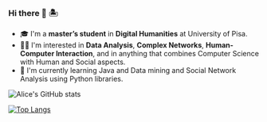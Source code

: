 ### Hi there 👋 🏝

- 🎓 I'm a **master’s student** in **Digital Humanities** at University of Pisa.
- 👩‍💻 I'm interested in **Data Analysis**, **Complex Networks**, **Human-Computer Interaction**, and in anything that combines Computer Science with Human and Social aspects.
- 🧠 I'm currently learning Java and Data mining and Social Network Analysis using Python libraries.

![Alice's GitHub stats](https://github-readme-stats.vercel.app/api?username=alisola21&theme=dracula&show_icons=true)


[![Top Langs](https://github-readme-stats.vercel.app/api/top-langs/?username=alisola21&layout=compact)](https://github.com/alisola21/github-readme-stats)
